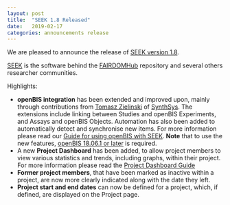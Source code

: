 ```yaml
---
layout: post
title:  "SEEK 1.8 Released"
date:   2019-02-17
categories: announcements release
---
```


We are pleased to announce the release of [SEEK version 1.8](https://docs.seek4science.org/tech/releases/#version-180).

[SEEK](http://seek4science.org/) is the software behind the [FAIRDOMHub](https://fairdomhub.org) repository and several others researcher communities.

Highlights:

  * **openBIS integration** has been extended and improved upon, mainly through contributions from [Tomasz Zielinski](https://fairdomhub.org/people/711) 
  of [SynthSys](https://fairdomhub.org/programmes/21). The extensions include linking between Studies and openBIS Experiments, and Assays and openBIS Objects.
  Automation has also been added to automatically detect and synchronise new items. For more information please read our [Guide for using openBIS with SEEK](https://docs.seek4science.org/help/user-guide/openbis.html).
  **Note** that to use the new features, [openBIS 18.06.1 or later](https://wiki-bsse.ethz.ch/display/bis/openBIS+Download+Page) is required. 
  * A new **Project Dashboard** has been added, to allow project members to view various statistics and trends, including graphs, within their project. 
  For more information please read the [Project Dashboard Guide](https://docs.seek4science.org/help/user-guide/project-dashboard.html) 
  * **Former project members**, that have been marked as inactive within a project, are now more clearly indicated along with the date they left.
  * **Project start and end dates** can now be defined for a project, which, if defined, are displayed on the Project page.